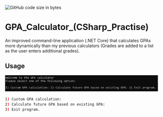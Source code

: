 ![GitHub code size in bytes](https://img.shields.io/github/languages/code-size/Anthony-T-N/GPA_Calculator_-CSharp_Practise-)

# GPA_Calculator_(CSharp_Practise)
An improved command-line application (.NET Core) that calculates GPAs more dynamically than my previous calculators (Grades are added to a list as the user enters additional grades).

Usage
-
<p align="center"> 
<img src="/sample.PNG">
</p>

```sh
1) Custom GPA calculation:
2) Calculate future GPA based on existing GPA:
3) Exit program.
```
